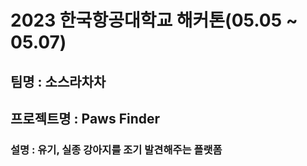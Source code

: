 # 2023 한국항공대학교 해커톤(05.05 ~ 05.07)
## 팀명 : 소스라차차
## 프로젝트명 : Paws Finder
### 설명 : 유기, 실종 강아지를 조기 발견해주는 플랫폼
